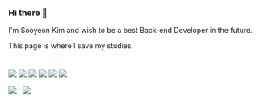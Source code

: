 
### Hi there 👋
I'm Sooyeon Kim and wish to be a best Back-end Developer in the future.

This page is where I save my studies.

#

<img src="https://img.shields.io/badge/Javascript-000?style=flat&logo=javascript&logoColor=F7DF1E"/> <img src="https://img.shields.io/badge/HTML5-000?style=flat&logo=html5&logoColor=E34F26"/> <img src="https://img.shields.io/badge/CSS3-000?style=flat&logo=css3&logoColor=1572B6"/> <img src="https://img.shields.io/badge/jquery-000?style=flat&logo=jquery&logoColor=0769AD"/> <img src="https://img.shields.io/badge/Oracle-000?style=flat&logo=oracle&logoColor=F80000"/> <img src="https://img.shields.io/badge/GitHub-000?style=flat&logo=github&logoColor=FFFFFF"/> 

<a href="https://blog.naver.com/lio97" target="_blank"><img src="https://img.shields.io/badge/Blog-000?style=social&logo=naver&logoColor=03C75A"/></a>
&nbsp;
<a href="https://www.instagram.com/so0yeon__?igsh=MXY1ZTBoemg4NW1mNA%3D%3D&utm_source=qr" target="_blank"><img src="https://img.shields.io/badge/Instagram-000?style=social&logo=instagram&logoColor=E4405F"/></a>
